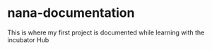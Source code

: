 # nana-documentation
This is where my first project is documented while learning with the incubator Hub

